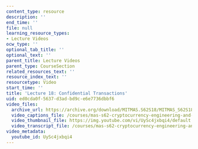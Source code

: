 ```yaml
---
content_type: resource
description: ''
end_time: ''
file: null
learning_resource_types:
- Lecture Videos
ocw_type: ''
optional_tab_title: ''
optional_text: ''
parent_title: Lecture Videos
parent_type: CourseSection
related_resources_text: ''
resource_index_text: ''
resourcetype: Video
start_time: ''
title: 'Lecture 18: Confidential Transactions'
uid: ed0cda0f-5637-d3ad-bd9c-e6e7736dbbf6
video_files:
  archive_url: https://archive.org/download/MITMAS.S62S18/MITMAS_S62S18_lec18_300k.mp4
  video_captions_file: /courses/mas-s62-cryptocurrency-engineering-and-design-spring-2018/afc5a1c3272a56b382b49070abdcabc9_UySc4jxbqi4.vtt
  video_thumbnail_file: https://img.youtube.com/vi/UySc4jxbqi4/default.jpg
  video_transcript_file: /courses/mas-s62-cryptocurrency-engineering-and-design-spring-2018/ea270ddfb14fe87f3fde130c0cdb6a75_UySc4jxbqi4.pdf
video_metadata:
  youtube_id: UySc4jxbqi4
---
```

